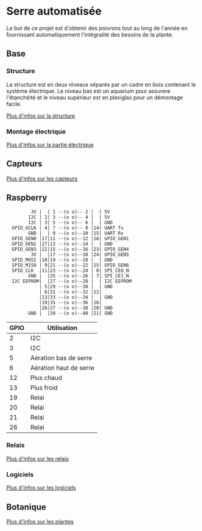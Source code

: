 # Serre automatisée

Le but de ce projet est d'obtenir des poivrons tout au long de l'année en fournissant automatiquement l'intégralité des besoins de la plante.

## Base
 
### Structure

La structure est en deux niveaux séparés par un cadre en bois contenant le système électrique. Le niveau bas est un aquarium pour assurere l'étanchéité et le niveau supérieur est en plexiglas pour un démontage facile.

[Plus d'infos sur la structure](docs/structure.md)

### Montage électrique

[Plus d'infos sur la partie électrique](docs/branchement.md)

## Capteurs

[Plus d'infos sur les capteurs](sensors/README.md)

## Raspberry

             3V |  | 1 --(o o)-- 2 |  | 5V 
            I2C | 2| 3 --(o o)-- 4 |  | 5V
            I2C | 3| 5 --(o o)-- 6 |  | GND
      GPIO_GCLK | 4| 7 --(o o)-- 8 |14| UART Tx
            GND |  | 9 --(o o)--10 |15| UART Rx
      GPIO_GEN0 |17|11 --(o o)--12 |18| GPIO_GEN1
      GPIO_GEN2 |27|13 --(o o)--14 |  | GND
      GPIO_GEN3 |22|15 --(o o)--16 |23| GPIO_GEN4
             3V |  |17 --(o o)--18 |24| GPIO_GEN5
      SPID_MOSI |10|19 --(o o)--20 |  | GND
      SPIO_MISO | 9|21 --(o o)--22 |25| GPIO_GEN6
      SPIO_CLK  |11|23 --(o o)--24 | 8| SPI_CEO_N
            GND |  |25 --(o o)--26 | 7| SPI_CE1_N 
      I2C EEPROM|  |27 --(o o)--28 |  | I2C EEPROM
                | 5|29 --(o o)--30 |  | GND
                | 6|31 --(o o)--32 |12| 
                |13|33 --(o o)--34 |  | GND 
                |19|35 --(o o)--36 |16|
                |26|37 --(o o)--38 |20| GND
            GND |  |39 --(o o)--40 |21| GND
 

GPIO | Utilisation
---- | -----------
   2 | I2C
   3 | I2C
   5 | Aération bas de serre
   6 | Aération haut de serre
  12 | Plus chaud
  13 | Plus froid 
  19 | Relai
  20 | Relai
  21 | Relai
  26 | Relai
 



### Relais

[Plus d'infos sur les relais](relays/README.md)

### Logiciels

[Plus d'infos sur les logiciels](softwares/README.md)

## Botanique

[Plus d'infos sur les plantes](botanical/README.md)

